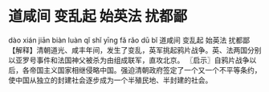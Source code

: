 # 道咸间     变乱起     始英法     扰都鄙

dào xián jiān 	biàn luàn qǐ 	shǐ yīng fǎ 	rǎo dū bǐ
道咸间 	变乱起 	始英法 	扰都鄙
【解释】清朝道光、咸丰年间，发生了变乱，英军挑起鸦片战争。英、法两国分别以亚罗号事件和法国神父被杀为由组成联军，直攻北京。
〖启示〗自鸦片战争以后，各帝国主义国家相继侵略中国。强迫清朝政府签定了一个又一个不平等条约，使中国从独立的封建社会逐步成为一个半殖民地、半封建的社会。

